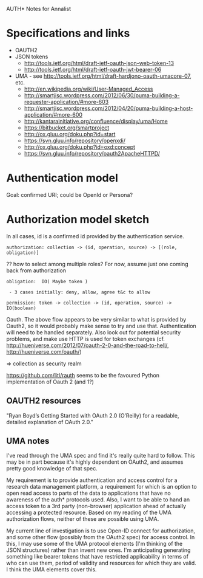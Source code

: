 AUTH* Notes for Annalist

# Specifications and links

* OAUTH2
* JSON tokens
  - http://tools.ietf.org/html/draft-ietf-oauth-json-web-token-13
  - http://tools.ietf.org/html/draft-ietf-oauth-jwt-bearer-06
* UMA - see http://tools.ietf.org/html/draft-hardjono-oauth-umacore-07, etc.
  - http://en.wikipedia.org/wiki/User-Managed_Access
  - http://smartjisc.wordpress.com/2012/06/30/puma-building-a-requester-application/#more-603
  - http://smartjisc.wordpress.com/2012/04/20/puma-building-a-host-application/#more-600
  - http://kantarainitiative.org/confluence/display/uma/Home
  - https://bitbucket.org/smartproject
  - http://ox.gluu.org/doku.php?id=start
  - https://svn.gluu.info/repository/openxdi/
  - http://ox.gluu.org/doku.php?id=oxd:concept
  - https://svn.gluu.info/repository/oauth2ApacheHTTPD/


# Authentication model

Goal: confirmed URI; could be OpenId or Persona?


# Authorization model sketch

In all cases, id is a confirmed id provided by the authentication service.

    authorization: collection -> (id, operation, source) -> [(role, obligation)]

?? how to select among multiple roles?  For now, assume just one coming back from authorization

    obligation:  IO( Maybe token )

     - 3 cases initially: deny, allow, agree t&c to allow

    permission: token -> collection -> (id, operation, source) -> IO(boolean)

Oauth.  The above flow appears to be very similar to what is provided by Oauth2, so it would probably make sense to try and use that.  Authentication will need to be handled separately.  Also look out for potential security problems, and make use HTTP is used for token exchanges (cf. http://hueniverse.com/2012/07/oauth-2-0-and-the-road-to-hell/, http://hueniverse.com/oauth/) 

=> collection as security realm

https://github.com/litl/rauth seems to be the favoured Python implementation of Oauth 2 (and 1?)

## OAUTH2 resources

"Ryan Boyd’s Getting Started with OAuth 2.0 (O’Reilly) for a readable, detailed explanation of OAuth 2.0."

## UMA notes

I've read through the UMA spec and find it's really quite hard to follow.  This may be in part because it's highly dependent on OAuth2, and assumes pretty good knowledge of that spec.

My requirement is to provide authentication and access control for a research data management platform, a requirement for which is an option to open read access to parts of the data to applications that have no awareness of the auth* protocols used.  Also, I want to be able to hand an access token to a 3rd party (non-browser) application ahead of actually accessing a protected resource.  Based on my reading of the UMA authorization flows, neither of these are possible using UMA.

My current line of investigation is to use Open-ID connect for authorization, and some other flow (possibly from the OAuth2 spec) for access control.  In this, I may use some of the UMA protocol elements (I'm thinking of the JSON structures) rather than invent new ones.  I'm anticipating generating something like bearer tokens that have restricted applicability in terms of who can use them, period of validity and resources for which they are valid.  I think the UMA elements cover this.

